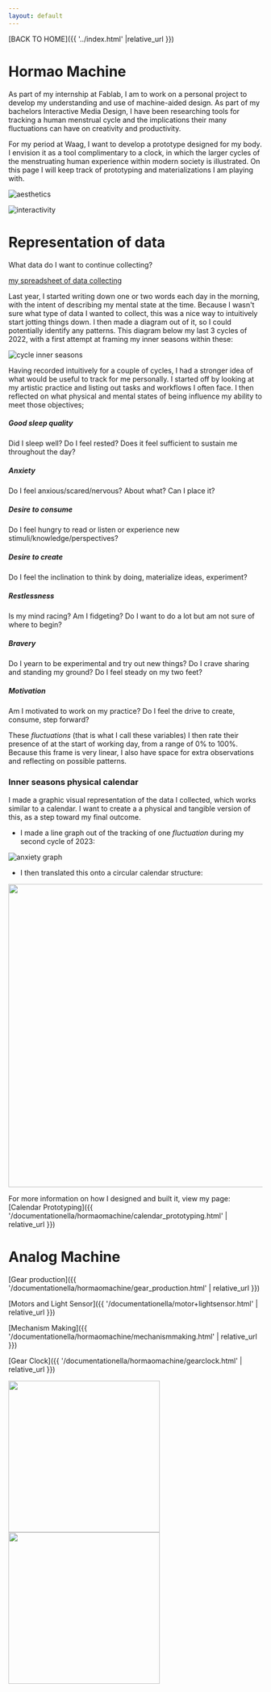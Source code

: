 ```yaml
---
layout: default
---
```


[BACK TO HOME]({{ '../index.html' |relative_url }})


# Hormao Machine

As part of my internship at Fablab, I am to work on a personal project to develop my understanding and use of machine-aided design. As part of my bachelors Interactive Media Design, I have been researching tools for tracking a human menstrual cycle and the implications their many fluctuations can have on creativity and productivity. 

For my period at Waag, I want to develop a prototype designed for my body. I envision it as a tool complimentary to a clock, in which the larger cycles of the menstruating human experience within modern society is illustrated. On this page I will keep track of prototyping and materializations I am playing with.


![aesthetics](/assets/images/hormaomachine/moodboardsArtboard%201.png)

![interactivity](/assets/images/hormaomachine/moodboardsArtboard%203.png)


# Representation of data 
What data do I want to continue collecting?

<a href="https://docs.google.com/spreadsheets/d/19G-P6-pD2CpHqEEWecpwlz1oVAlWE7LaeSNci238FhI/edit?usp=sharing" target="blank" rel="noopener noreferrer" >my spreadsheet of data collecting </a> 

Last year, I started writing down one or two words each day in the morning, with the intent of describing my mental state at the time. Because I wasn't sure what type of data I wanted to collect, this was a nice way to intuitively start jotting things down. I then made a diagram out of it, so I could potentially identify any patterns. This diagram below my last 3 cycles of 2022, with a first attempt at framing my inner seasons within these:

![cycle inner seasons](/assets/images/hormaomachine/cycle_innerseasons.png)

Having recorded intuitively for a couple of cycles, I had a stronger idea of what would be useful to track for me personally. I started off by looking at my artistic practice and listing out tasks and workflows I often face. I then reflected on what physical and mental states of being influence my ability to meet those objectives;

##### Good sleep quality
Did I sleep well? Do I feel rested? Does it feel sufficient to sustain me throughout the day?
##### Anxiety
Do I feel anxious/scared/nervous? About what? Can I place it?
##### Desire to consume
Do I feel hungry to read or listen or experience new stimuli/knowledge/perspectives?
##### Desire to create
Do I feel the inclination to think by doing, materialize ideas,  experiment?
##### Restlessness
Is my mind racing? Am I fidgeting? Do I want to do a lot but am not sure of where to begin?
##### Bravery
Do I yearn to be experimental and try out new things? Do I crave sharing and standing my ground? Do I feel steady on my two feet?
##### Motivation
Am I motivated to work on my practice? Do I feel the drive to create, consume, step forward?


These _fluctuations_ (that is what I call these variables) I then rate their presence of at the start of working day, from a range of 0% to 100%. Because this frame is very linear, I also have space for extra observations and reflecting on possible patterns.

### Inner seasons physical calendar
I made a graphic visual representation of the data I collected, which works similar to a calendar. I want to create a a physical and tangible version of this, as a step toward my final outcome.

- I made a line graph out of the tracking of one _fluctuation_ during my second cycle of 2023:


![anxiety graph](/assets/images/hormaomachine/anxietygraph.png)

- I then translated this onto a circular calendar structure: 

<img src="/assets/images/calendarprototyping/3.jpg" width="600"> 

For more information on how I designed and built it, view my page:
[Calendar Prototyping]({{ '/documentationella/hormaomachine/calendar_prototyping.html' | relative_url }})



# Analog Machine

[Gear production]({{ '/documentationella/hormaomachine/gear_production.html' | relative_url }})

[Motors and Light Sensor]({{ '/documentationella/motor+lightsensor.html' | relative_url }})

[Mechanism Making]({{ '/documentationella/hormaomachine/mechanismmaking.html' | relative_url }})

[Gear Clock]({{ '/documentationella/hormaomachine/gearclock.html' | relative_url }})


<img src="/assets/images/hormao1.jpg" height="300"> <img src="/assets/images/hormao2.jpg" height="300"> 
